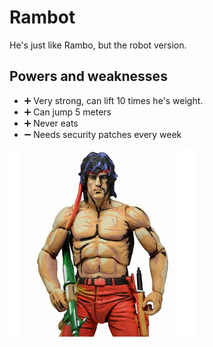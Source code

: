 # Rambot

He's just like Rambo, but the robot version.

## Powers and weaknesses

- ➕ Very strong, can lift 10 times he's weight.
- ➕ Can jump 5 meters
- ➕ Never eats
- ➖ Needs security patches every week

![Rambot](../Images/Rambot.jpg)
